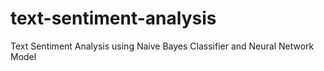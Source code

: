# text-sentiment-analysis
Text Sentiment Analysis using Naive Bayes Classifier and Neural Network Model
